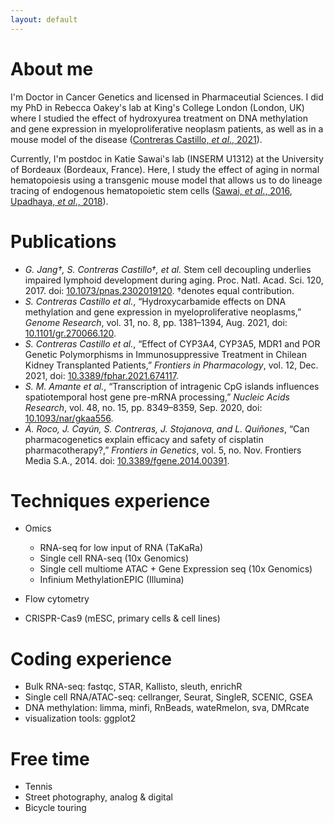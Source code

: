 ```yaml
---
layout: default
---
```

# About me

I'm Doctor in Cancer Genetics and licensed in Pharmaceutial Sciences. I did my PhD in Rebecca Oakey's lab at King's College London (London, UK) where I studied the effect of hydroxyurea treatment on DNA methylation and gene expression in myeloproliferative neoplasm patients, as well as in a mouse model of the disease ([Contreras Castillo, *et al*., 2021](https://genome.cshlp.org/content/early/2021/07/23/gr.270066.120)).

Currently, I'm postdoc in Katie Sawai's lab (INSERM U1312) at the University of Bordeaux (Bordeaux, France). Here, I study the effect of aging in normal hematopoiesis using a transgenic mouse model that allows us to do lineage tracing of endogenous hematopoietic stem cells ([Sawai, *et al*., 2016](https://www.cell.com/immunity/fulltext/S1074-7613(16)30308-9), [Upadhaya, *et al*., 2018](https://doi.org/10.1084/jem.20180136)). 

# Publications
- *G. Jang†, S. Contreras Castillo†, et al.* Stem cell decoupling underlies impaired lymphoid development during aging. Proc. Natl. Acad. Sci. 120, 2017. doi: [10.1073/pnas.2302019120](https://doi.org/10.1073/pnas.2302019120). †denotes equal contribution.
- *S. Contreras Castillo et al.*, “Hydroxycarbamide effects on DNA methylation and gene expression in myeloproliferative neoplasms,” *Genome Research*, vol. 31, no. 8, pp. 1381–1394, Aug. 2021, doi: [10.1101/gr.270066.120](https://doi.org/10.1101/gr.270066.120).
- *S. Contreras Castillo et al.*, “Effect of CYP3A4, CYP3A5, MDR1 and POR Genetic Polymorphisms in Immunosuppressive Treatment in Chilean Kidney Transplanted Patients,” *Frontiers in Pharmacology*, vol. 12, Dec. 2021, doi: [10.3389/fphar.2021.674117](https://doi.org/10.3389/fphar.2021.674117).
- *S. M. Amante et al.*, “Transcription of intragenic CpG islands influences spatiotemporal host gene pre-mRNA processing,” *Nucleic Acids Research*, vol. 48, no. 15, pp. 8349–8359, Sep. 2020, doi: [10.1093/nar/gkaa556](https://doi.org/10.1093/nar/gkaa556).
- *Á. Roco, J. Cayún, S. Contreras, J. Stojanova, and L. Quiñones*, “Can pharmacogenetics explain efficacy and safety of cisplatin pharmacotherapy?,” *Frontiers in Genetics*, vol. 5, no. Nov. Frontiers Media S.A., 2014. doi: [10.3389/fgene.2014.00391](https://doi.org/10.3389/fgene.2014.00391).

# Techniques experience

- Omics 
	+ RNA-seq for low input of RNA (TaKaRa)
	+ Single cell RNA-seq (10x Genomics)
	+ Single cell multiome ATAC + Gene Expression seq (10x Genomics)
	+ Infinium MethylationEPIC (Illumina)

- Flow cytometry
- CRISPR-Cas9 (mESC, primary cells & cell lines)

# Coding experience

- Bulk RNA-seq: fastqc, STAR, Kallisto, sleuth, enrichR
- Single cell RNA/ATAC-seq: cellranger, Seurat, SingleR, SCENIC, GSEA 
- DNA methylation: limma, minfi, RnBeads, wateRmelon, sva, DMRcate
- visualization tools: ggplot2

# Free time

- Tennis
- Street photography, analog & digital 
- Bicycle touring 
